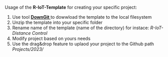 Usage of the **R-IoT-Template** for creating your specific project:

1. Use tool <a href="https://downgit.github.io/#/home"> **DownGit** </a> to dowwload the template to the local filesystem
2. Unzip the template into your specific folder
3. Rename name of the template (name of the directory) for instace: *R-IoT-Distance Control*
4. Modify project based on yours needs
5. Use the drag&drop feature to uplaod your project to the Github path *Projects/2023/*

